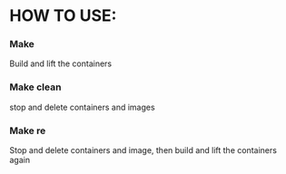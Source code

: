 # HOW TO USE:
### Make
Build and lift the containers
### Make clean
stop and delete containers and images
### Make re
Stop and delete containers and image, then build and lift the containers again
